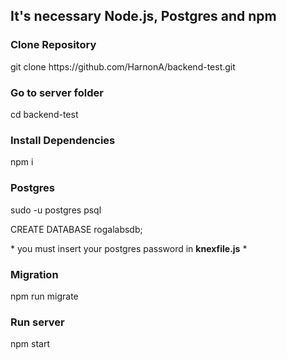 <h2>It's necessary Node.js, Postgres and npm</h2>

<h3>Clone Repository</h3>
<p>git clone https://github.com/HarnonA/backend-test.git</p>

<h3>Go to server folder</h3>
<p>cd backend-test</p>

<h3>Install Dependencies</h3>
<p>npm i</p>

<h3>Postgres</h3>
<p>sudo -u postgres psql</p>
<p>CREATE DATABASE rogalabsdb;</p>
<p> * you must insert your postgres password in <b>knexfile.js</b> *</p>

<h3>Migration</h3>
<p>npm run migrate</p>

<h3>Run server</h3>
<p>npm start</p>




